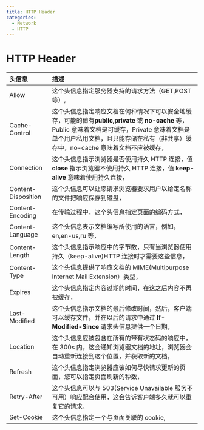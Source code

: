 ```yaml
---
title: HTTP Header
categories:
  - Network
  - HTTP
---
```

# HTTP Header

| 头信息              | 描述                                                         |
| :------------------ | :----------------------------------------------------------- |
| Allow               | 这个头信息指定服务器支持的请求方法（GET,POST 等）,             |
| Cache-Control       | 这个头信息指定响应文档在何种情况下可以安全地缓存，可能的值有**public,private** 或 **no-cache** 等，Public 意味着文档是可缓存，Private 意味着文档是单个用户私用文档，且只能存储在私有（非共享）缓存中，no-cache 意味着文档不应被缓存， |
| Connection          | 这个头信息指示浏览器是否使用持久 HTTP 连接，值 **close** 指示浏览器不使用持久 HTTP 连接，值 **keep-alive** 意味着使用持久连接， |
| Content-Disposition | 这个头信息可以让您请求浏览器要求用户以给定名称的文件把响应保存到磁盘， |
| Content-Encoding    | 在传输过程中，这个头信息指定页面的编码方式，                   |
| Content-Language    | 这个头信息表示文档编写所使用的语言，例如，en,en-us,ru 等，      |
| Content-Length      | 这个头信息指示响应中的字节数，只有当浏览器使用持久（keep-alive)HTTP 连接时才需要这些信息， |
| Content-Type        | 这个头信息提供了响应文档的 MIME(Multipurpose Internet Mail Extension）类型， |
| Expires             | 这个头信息指定内容过期的时间，在这之后内容不再被缓存，         |
| Last-Modified       | 这个头信息指示文档的最后修改时间，然后，客户端可以缓存文件，并在以后的请求中通过 **If-Modified-Since** 请求头信息提供一个日期， |
| Location            | 这个头信息应被包含在所有的带有状态码的响应中，在 300s 内，这会通知浏览器文档的地址，浏览器会自动重新连接到这个位置，并获取新的文档， |
| Refresh             | 这个头信息指定浏览器应该如何尽快请求更新的页面，您可以指定页面刷新的秒数， |
| Retry-After         | 这个头信息可以与 503(Service Unavailable 服务不可用）响应配合使用，这会告诉客户端多久就可以重复它的请求， |
| Set-Cookie          | 这个头信息指定一个与页面关联的 cookie,                       |